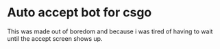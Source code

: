 # Auto accept bot for csgo

This was made out of boredom and because i was tired of having to wait until the accept screen shows up.

